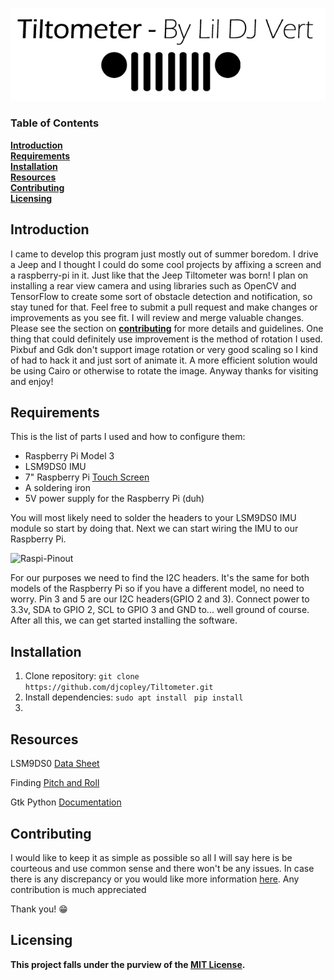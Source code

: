 ![Logo](https://github.com/djcopley/Tiltometer/blob/master/Assets/banner.png)

### Table of Contents
**[Introduction](#introduction)**<br>
**[Requirements](#requirements)**<br>
**[Installation](#installation)**<br>
**[Resources](#resources)**<br>
**[Contributing](#contributing)**<br>
**[Licensing](#licensing)**<br>

## Introduction
I came to develop this program just mostly out of summer boredom. I drive a Jeep and I thought I could do some cool 
projects by affixing a screen and a raspberry-pi in it. Just like that the Jeep Tiltometer was born! I plan on 
installing a rear view camera and using libraries such as OpenCV and TensorFlow to create some sort of obstacle 
detection and notification, so stay tuned for that. Feel free to submit a pull request and make changes or improvements 
as you see fit. I will review and merge valuable changes. Please see the section on **[contributing](#contributing)** for more details and guidelines. 
One thing that could definitely use improvement is the method of rotation I used. Pixbuf and Gdk don't support image 
rotation or very good scaling so I kind of had to hack it and just sort of animate it. A more efficient solution would 
be using Cairo or otherwise to rotate the image. Anyway thanks for visiting and enjoy!

## Requirements
This is the list of parts I used and how to configure them:
* Raspberry Pi Model 3
* LSM9DS0 IMU
* 7" Raspberry Pi [Touch Screen](http://amzn.to/2tDvX83)
* A soldering iron
* 5V power supply for the Raspberry Pi (duh)

You will most likely need to solder the headers to your LSM9DS0 IMU module so start by doing that. Next we can start wiring the IMU to our Raspberry Pi.

![Raspi-Pinout](http://www.elektronik-kompendium.de/sites/raspberry-pi/fotos/raspberry-pi-15.jpg)

For our purposes we need to find the I2C headers. It's the same for both models of the Raspberry Pi so if you have a different model, no need to worry.
Pin 3 and 5 are our I2C headers(GPIO  2 and 3). Connect power to 3.3v, SDA to GPIO 2, SCL to GPIO 3 and GND to... well ground of course.
After all this, we can get started installing the software.

## Installation
1. Clone repository:  `git clone https://github.com/djcopley/Tiltometer.git`
2. Install dependencies: `sudo apt install ` `pip install `
3. 

## Resources
LSM9DS0 [Data Sheet](http://ozzmaker.com/wp-content/uploads/2014/12/LSM9DS0.pdf)

Finding [Pitch and Roll](http://samselectronicsprojects.blogspot.com/2014/07/getting-roll-pitch-and-yaw-from-mpu-6050.html)

Gtk Python [Documentation](https://python-gtk-3-tutorial.readthedocs.io/en/latest/)

## Contributing
I would like to keep it as simple as possible so all I will say here is be courteous and use common sense and there won't be any issues. 
In case there is any discrepancy or you would like more information [here](https://github.com/djcopley/Tiltometer/blob/master/CONTRIBUTING.md).
Any contribution is much appreciated 

Thank you! 😁

## Licensing
**This project falls under the purview of the [MIT License](https://github.com/djcopley/Tiltometer/blob/master/LICENSE).**
